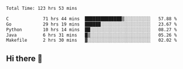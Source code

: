 <!--START_SECTION:waka-->

```txt
Total Time: 123 hrs 53 mins

C             71 hrs 44 mins  ██████████████▒░░░░░░░░░░   57.88 %
Go            29 hrs 19 mins  ██████░░░░░░░░░░░░░░░░░░░   23.67 %
Python        10 hrs 14 mins  ██░░░░░░░░░░░░░░░░░░░░░░░   08.27 %
Java          6 hrs 31 mins   █▒░░░░░░░░░░░░░░░░░░░░░░░   05.26 %
Makefile      2 hrs 30 mins   ▓░░░░░░░░░░░░░░░░░░░░░░░░   02.02 %
```

<!--END_SECTION:waka-->

## Hi there 👋

<!--
**prorok210/prorok210** is a ✨ _special_ ✨ repository because its `README.md` (this file) appears on your GitHub profile.

Here are some ideas to get you started:

- 🔭 I’m currently working on ...
- 🌱 I’m currently learning ...
- 👯 I’m looking to collaborate on ...
- 🤔 I’m looking for help with ...
- 💬 Ask me about ...
- 📫 How to reach me: ...
- 😄 Pronouns: ...
- ⚡ Fun fact: ...
-->

